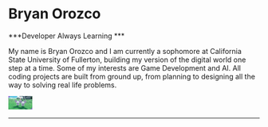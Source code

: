 # Bryan Orozco

***Developer Always Learning ***

My name is Bryan Orozco and I am currently a sophomore at California State University of Fullerton, building my version of the digital world one step at a time. Some of my interests are Game Development and AI. All coding projects are built from ground up, from planning to designing all the way to solving real life problems.



<img src="https://github.com/Bryancostco/Bryancostco/blob/main/pokemon-maushold.gif" width="48">

---

